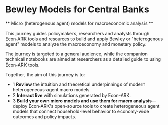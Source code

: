 # Bewley Models for Central Banks

** Micro  (heterogenous agent) models for macroeconomic analysis **

<p>This journey guides policymakers, researchers and analysts through Econ‑ARK tools and resources to build and apply Bewley or "heterogenous agent" models to analyze the macroeconomy and monetary policy.</p>

<p class="mt-4">The journey is targeted to a general audience, while the companion technical notebooks are aimed at researchers as a detailed guide to using Econ-ARK tools.</p>

<div class="mt-6">
    <p class="mb-4">Together, the aim of this journey is to:</p>
    <ul class="space-y-3 list-none">
        <li class="flex items-start">
            <span class="flex-shrink-0 h-6 w-6 flex items-center justify-center rounded-full bg-sky-100 text-sky-800 font-bold text-sm mr-3">1</span>
            <span><strong>Review</strong> the intuition and theoretical underpinnings of modern heterogeneous‑agent macro models.</span>
        </li>
        <li class="flex items-start">
            <span class="flex-shrink-0 h-6 w-6 flex items-center justify-center rounded-full bg-sky-100 text-sky-800 font-bold text-sm mr-3">2</span>
            <span><strong>Interact live</strong> with simulations generated by Econ‑ARK.</span>
        </li>
        <li class="flex items-start">
            <span class="flex-shrink-0 h-6 w-6 flex items-center justify-center rounded-full bg-sky-100 text-sky-800 font-bold text-sm mr-3">3</span>
            <span><strong>Build your own micro models and use them for macro analysis</strong>—deploy Econ‑ARK's open-source tools to create heterogeneous agent models that connect household-level behavior to economy-wide outcomes and policy impacts.</span>
        </li>
    </ul>
</div>







